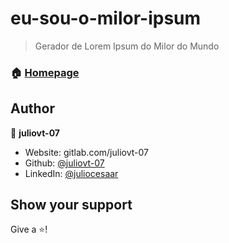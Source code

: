 # eu-sou-o-milor-ipsum 

> Gerador de Lorem Ipsum do Milor do Mundo

### 🏠 [Homepage](https://souomilor-ipsum.surge.sh/)

## Author

👤 **juliovt-07**

* Website: gitlab.com/juliovt-07
* Github: [@juliovt-07](https://github.com/juliovt-07)
* LinkedIn: [@juliocesaar](https://linkedin.com/in/juliocesaar)

## Show your support

Give a ⭐️!
